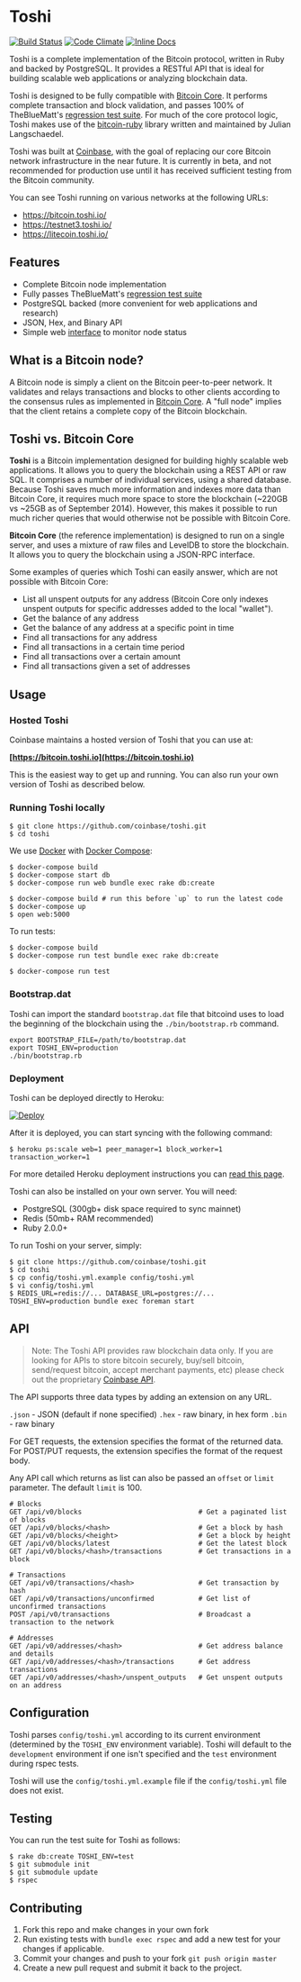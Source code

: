 # Toshi

[![Build Status](https://img.shields.io/travis/coinbase/toshi/master.svg?style=flat)](https://travis-ci.org/coinbase/toshi)
[![Code Climate](https://img.shields.io/codeclimate/github/coinbase/toshi.svg?style=flat)](https://codeclimate.com/github/coinbase/toshi)
[![Inline Docs](http://inch-ci.org/github/coinbase/toshi.svg?style=flat)](http://inch-ci.org/github/coinbase/toshi)

Toshi is a complete implementation of the Bitcoin protocol, written in Ruby and backed by PostgreSQL. It provides a RESTful API that is ideal for building scalable web applications or analyzing blockchain data.

Toshi is designed to be fully compatible with [Bitcoin Core](https://github.com/bitcoin/bitcoin).
It performs complete transaction and block validation, and passes 100% of TheBlueMatt's
[regression test suite](https://github.com/TheBlueMatt/test-scripts).
For much of the core protocol logic, Toshi makes use of the [bitcoin-ruby](https://github.com/lian/bitcoin-ruby)
library written and maintained by Julian Langschaedel.

Toshi was built at [Coinbase](https://coinbase.com), with the goal of replacing
our core Bitcoin network infrastructure in the near future. It is currently in beta,
and not recommended for production use until it has received sufficient testing
from the Bitcoin community.

You can see Toshi running on various networks at the following URLs:

* https://bitcoin.toshi.io/
* https://testnet3.toshi.io/
* https://litecoin.toshi.io/

## Features

 * Complete Bitcoin node implementation
 * Fully passes TheBlueMatt's [regression test suite](https://github.com/TheBlueMatt/test-scripts)
 * PostgreSQL backed (more convenient for web applications and research)
 * JSON, Hex, and Binary API
 * Simple web [interface](https://bitcoin.toshi.io) to monitor node status

## What is a Bitcoin node?

A Bitcoin node is simply a client on the Bitcoin peer-to-peer network. It validates and relays transactions and blocks to other clients according to the consensus rules as implemented in [Bitcoin Core](https://github.com/bitcoin/bitcoin). A "full node" implies that the client retains a complete copy of the Bitcoin blockchain.

## Toshi vs. Bitcoin Core

**Toshi** is a Bitcoin implementation designed for building highly scalable web applications. It allows you to query the blockchain using a REST API or raw SQL. It comprises a number of individual services, using a shared database. Because Toshi saves much more information and indexes more data than Bitcoin Core, it requires much more space to store the blockchain (~220GB vs ~25GB as of September 2014). However, this makes it possible to run much richer queries that would otherwise not be possible with Bitcoin Core.

**Bitcoin Core** (the reference implementation) is designed to run on a single server, and uses a mixture of raw files and LevelDB to store the blockchain. It allows you to query the blockchain using a JSON-RPC interface.

Some examples of queries which Toshi can easily answer, which are not possible with Bitcoin Core:

* List all unspent outputs for any address (Bitcoin Core only indexes unspent outputs for specific addresses added to the local "wallet").
* Get the balance of any address
* Get the balance of any address at a specific point in time
* Find all transactions for any address
* Find all transactions in a certain time period
* Find all transactions over a certain amount
* Find all transactions given a set of addresses

## Usage

### Hosted Toshi

Coinbase maintains a hosted version of Toshi that you can use at:

**[https://bitcoin.toshi.io](https://bitcoin.toshi.io)**

This is the easiest way to get up and running. You can also run your own version of Toshi as described below.

### Running Toshi locally

    $ git clone https://github.com/coinbase/toshi.git
    $ cd toshi

We use [Docker](https://www.docker.com/) with
[Docker Compose](http://docs.docker.com/compose/install/):

    $ docker-compose build
    $ docker-compose start db
    $ docker-compose run web bundle exec rake db:create

    $ docker-compose build # run this before `up` to run the latest code
    $ docker-compose up
    $ open web:5000

To run tests:

    $ docker-compose build
    $ docker-compose run test bundle exec rake db:create

    $ docker-compose run test


### Bootstrap.dat

Toshi can import the standard `bootstrap.dat` file that bitcoind uses to load
the beginning of the blockchain using the `./bin/bootstrap.rb` command.

    export BOOTSTRAP_FILE=/path/to/bootstrap.dat
    export TOSHI_ENV=production
    ./bin/bootstrap.rb

### Deployment

Toshi can be deployed directly to Heroku:

[![Deploy](https://www.herokucdn.com/deploy/button.png)](https://heroku.com/deploy?template=https://github.com/coinbase/toshi)

After it is deployed, you can start syncing with the following command:

    $ heroku ps:scale web=1 peer_manager=1 block_worker=1 transaction_worker=1

For more detailed Heroku deployment instructions you can [read this page](https://github.com/coinbase/toshi/wiki/Deploying-To-Heroku).

Toshi can also be installed on your own server. You will need:

* PostgreSQL (300gb+ disk space required to sync mainnet)
* Redis (50mb+ RAM recommended)
* Ruby 2.0.0+

To run Toshi on your server, simply:

    $ git clone https://github.com/coinbase/toshi.git
    $ cd toshi
    $ cp config/toshi.yml.example config/toshi.yml
    $ vi config/toshi.yml
    $ REDIS_URL=redis://... DATABASE_URL=postgres://... TOSHI_ENV=production bundle exec foreman start

## API

> Note: The Toshi API provides raw blockchain data only. If you are looking for APIs to store bitcoin securely, buy/sell bitcoin, send/request bitcoin, accept merchant payments, etc) please check out the proprietary [Coinbase API](https://coinbase.com/docs/api/overview).

The API supports three data types by adding an extension on any URL.

`.json` - JSON (default if none specified)
`.hex` - raw binary, in hex form
`.bin` - raw binary

For GET requests, the extension specifies the format of the returned data.
For POST/PUT requests, the extension specifies the format of the request body.

Any API call which returns as list can also be passed an `offset` or `limit` parameter.  The default `limit` is 100.


    # Blocks
    GET /api/v0/blocks                             # Get a paginated list of blocks
    GET /api/v0/blocks/<hash>                      # Get a block by hash
    GET /api/v0/blocks/<height>                    # Get a block by height
    GET /api/v0/blocks/latest                      # Get the latest block
    GET /api/v0/blocks/<hash>/transactions         # Get transactions in a block

    # Transactions
    GET /api/v0/transactions/<hash>                # Get transaction by hash
    GET /api/v0/transactions/unconfirmed           # Get list of unconfirmed transactions
    POST /api/v0/transactions                      # Broadcast a transaction to the network

    # Addresses
    GET /api/v0/addresses/<hash>                   # Get address balance and details
    GET /api/v0/addresses/<hash>/transactions      # Get address transactions
    GET /api/v0/addresses/<hash>/unspent_outputs   # Get unspent outputs on an address


## Configuration

Toshi parses `config/toshi.yml` according to its current environment (determined by the `TOSHI_ENV` environment variable). Toshi will default to the `development` environment if one isn't specified and the `test` environment during rspec tests.

Toshi will use the `config/toshi.yml.example` file if the `config/toshi.yml` file does not exist.

## Testing

You can run the test suite for Toshi as follows:

    $ rake db:create TOSHI_ENV=test
    $ git submodule init
    $ git submodule update
    $ rspec

## Contributing

1. Fork this repo and make changes in your own fork
2. Run existing tests with `bundle exec rspec` and add a new test for your changes if applicable.
3. Commit your changes and push to your fork `git push origin master`
4. Create a new pull request and submit it back to the project.
